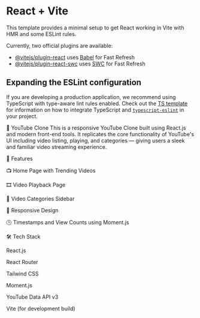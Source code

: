 # React + Vite

This template provides a minimal setup to get React working in Vite with HMR and some ESLint rules.

Currently, two official plugins are available:

- [@vitejs/plugin-react](https://github.com/vitejs/vite-plugin-react/blob/main/packages/plugin-react) uses [Babel](https://babeljs.io/) for Fast Refresh
- [@vitejs/plugin-react-swc](https://github.com/vitejs/vite-plugin-react/blob/main/packages/plugin-react-swc) uses [SWC](https://swc.rs/) for Fast Refresh

## Expanding the ESLint configuration

If you are developing a production application, we recommend using TypeScript with type-aware lint rules enabled. Check out the [TS template](https://github.com/vitejs/vite/tree/main/packages/create-vite/template-react-ts) for information on how to integrate TypeScript and [`typescript-eslint`](https://typescript-eslint.io) in your project.


🎥 YouTube Clone
This is a responsive YouTube Clone built using React.js and modern front-end tools. It replicates the core functionality of YouTube's UI including video listing, playing, and categories — giving users a sleek and familiar video streaming experience.

🚀 Features

📺 Home Page with Trending Videos

🎞️ Video Playback Page

📂 Video Categories Sidebar

📱 Responsive Design

🕒 Timestamps and View Counts using Moment.js

🛠️ Tech Stack

React.js

React Router

Tailwind CSS

Moment.js

YouTube Data API v3

Vite (for development build)
